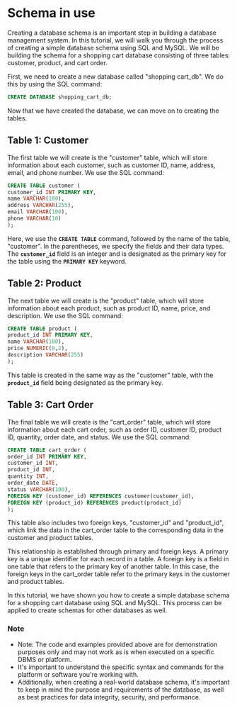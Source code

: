 # Schema in use

Creating a database schema is an important step in building a database management system. In this tutorial, we will walk you through the process of creating a simple database schema using SQL and MySQL. We will be building the schema for a shopping cart database consisting of three tables: customer, product, and cart order.

First, we need to create a new database called "shopping cart_db". We do this by using the SQL command:

```sql
CREATE DATABASE shopping_cart_db;
```

Now that we have created the database, we can move on to creating the tables.

## Table 1: Customer

The first table we will create is the "customer" table, which will store information about each customer, such as customer ID, name, address, email, and phone number. We use the SQL command:

```sql
CREATE TABLE customer (
customer_id INT PRIMARY KEY,
name VARCHAR(100),
address VARCHAR(255),
email VARCHAR(100),
phone VARCHAR(10)
);
```

Here, we use the **`CREATE TABLE`** command, followed by the name of the table, "customer". In the parentheses, we specify the fields and their data types. The **`customer_id`** field is an integer and is designated as the primary key for the table using the **`PRIMARY KEY`** keyword.

## Table 2: Product

The next table we will create is the "product" table, which will store information about each product, such as product ID, name, price, and description. We use the SQL command:

```sql
CREATE TABLE product (
product_id INT PRIMARY KEY,
name VARCHAR(100),
price NUMERIC(8,2),
description VARCHAR(255)
);
```

This table is created in the same way as the "customer" table, with the **`product_id`** field being designated as the primary key.

## Table 3: Cart Order

The final table we will create is the "cart_order" table, which will store information about each cart order, such as order ID, customer ID, product ID, quantity, order date, and status. We use the SQL command:

```sql
CREATE TABLE cart_order (
order_id INT PRIMARY KEY,
customer_id INT,
product_id INT,
quantity INT,
order_date DATE,
status VARCHAR(100),
FOREIGN KEY (customer_id) REFERENCES customer(customer_id),
FOREIGN KEY (product_id) REFERENCES product(product_id)
);
```

This table also includes two foreign keys, "customer_id" and "product_id", which link the data in the cart_order table to the corresponding data in the customer and product tables. 

This relationship is established through primary and foreign keys. A primary key is a unique identifier for each record in a table. A foreign key is a field in one table that refers to the primary key of another table. In this case, the foreign keys in the cart_order table refer to the primary keys in the customer and product tables.

In this tutorial, we have shown you how to create a simple database schema for a shopping cart database using SQL and MySQL. This process can be applied to create schemas for other databases as well.

### Note

- Note: The code and examples provided above are for demonstration purposes only and may not work as is when executed on a specific DBMS or platform.
- It's important to understand the specific syntax and commands for the platform or software you're working with.
- Additionally, when creating a real-world database schema, it's important to keep in mind the purpose and requirements of the database, as well as best practices for data integrity, security, and performance.